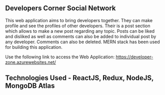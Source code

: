 ## Developers Corner Social Network
This web application aims to bring developers together. They can make profile and see the profiles of other developers.
Their is a post section which allows to make a new post regarding any topic. Posts can be liked and disliked as well as
comments can also be added to individual post by any developer. Comments can also be deleted. MERN stack has been used for
building this application.

Use the following link to access the Web Application: https://developer-zone.azurewebsites.net/

## Technologies Used - ReactJS, Redux, NodeJS, MongoDB Atlas





